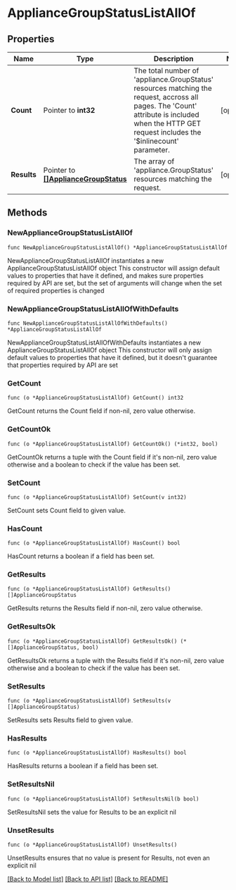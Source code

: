 # ApplianceGroupStatusListAllOf

## Properties

Name | Type | Description | Notes
------------ | ------------- | ------------- | -------------
**Count** | Pointer to **int32** | The total number of &#39;appliance.GroupStatus&#39; resources matching the request, accross all pages. The &#39;Count&#39; attribute is included when the HTTP GET request includes the &#39;$inlinecount&#39; parameter. | [optional] 
**Results** | Pointer to [**[]ApplianceGroupStatus**](appliance.GroupStatus.md) | The array of &#39;appliance.GroupStatus&#39; resources matching the request. | [optional] 

## Methods

### NewApplianceGroupStatusListAllOf

`func NewApplianceGroupStatusListAllOf() *ApplianceGroupStatusListAllOf`

NewApplianceGroupStatusListAllOf instantiates a new ApplianceGroupStatusListAllOf object
This constructor will assign default values to properties that have it defined,
and makes sure properties required by API are set, but the set of arguments
will change when the set of required properties is changed

### NewApplianceGroupStatusListAllOfWithDefaults

`func NewApplianceGroupStatusListAllOfWithDefaults() *ApplianceGroupStatusListAllOf`

NewApplianceGroupStatusListAllOfWithDefaults instantiates a new ApplianceGroupStatusListAllOf object
This constructor will only assign default values to properties that have it defined,
but it doesn't guarantee that properties required by API are set

### GetCount

`func (o *ApplianceGroupStatusListAllOf) GetCount() int32`

GetCount returns the Count field if non-nil, zero value otherwise.

### GetCountOk

`func (o *ApplianceGroupStatusListAllOf) GetCountOk() (*int32, bool)`

GetCountOk returns a tuple with the Count field if it's non-nil, zero value otherwise
and a boolean to check if the value has been set.

### SetCount

`func (o *ApplianceGroupStatusListAllOf) SetCount(v int32)`

SetCount sets Count field to given value.

### HasCount

`func (o *ApplianceGroupStatusListAllOf) HasCount() bool`

HasCount returns a boolean if a field has been set.

### GetResults

`func (o *ApplianceGroupStatusListAllOf) GetResults() []ApplianceGroupStatus`

GetResults returns the Results field if non-nil, zero value otherwise.

### GetResultsOk

`func (o *ApplianceGroupStatusListAllOf) GetResultsOk() (*[]ApplianceGroupStatus, bool)`

GetResultsOk returns a tuple with the Results field if it's non-nil, zero value otherwise
and a boolean to check if the value has been set.

### SetResults

`func (o *ApplianceGroupStatusListAllOf) SetResults(v []ApplianceGroupStatus)`

SetResults sets Results field to given value.

### HasResults

`func (o *ApplianceGroupStatusListAllOf) HasResults() bool`

HasResults returns a boolean if a field has been set.

### SetResultsNil

`func (o *ApplianceGroupStatusListAllOf) SetResultsNil(b bool)`

 SetResultsNil sets the value for Results to be an explicit nil

### UnsetResults
`func (o *ApplianceGroupStatusListAllOf) UnsetResults()`

UnsetResults ensures that no value is present for Results, not even an explicit nil

[[Back to Model list]](../README.md#documentation-for-models) [[Back to API list]](../README.md#documentation-for-api-endpoints) [[Back to README]](../README.md)


